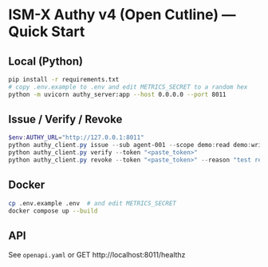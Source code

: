 # ISM-X Authy v4 (Open Cutline) — Quick Start

## Local (Python)
```bash
pip install -r requirements.txt
# copy .env.example to .env and edit METRICS_SECRET to a random hex
python -m uvicorn authy_server:app --host 0.0.0.0 --port 8011
```

## Issue / Verify / Revoke
```powershell
$env:AUTHY_URL="http://127.0.0.1:8011"
python authy_client.py issue --sub agent-001 --scope demo:read demo:write --ttl 60 --nonce n-001
python authy_client.py verify --token "<paste_token>"
python authy_client.py revoke --token "<paste_token>" --reason "test revoke"
```

## Docker
```bash
cp .env.example .env  # and edit METRICS_SECRET
docker compose up --build
```

## API
See `openapi.yaml` or GET http://localhost:8011/healthz
